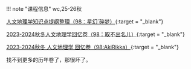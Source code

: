!!! note "课程信息"
    wc,25-26秋  
    

[人文地理学知识点提纲整理（98：星幻`碎梦）](https://www.cc98.org/topic/6089212){:target = "_blank"}

[2023-2024秋冬人文地理学回忆卷（98：取不出名儿）](https://www.cc98.org/topic/5797458){:target = "_blank"}  

[2023-2024秋冬 人文地理学 回忆卷（98:AkiRikka）](https://www.cc98.org/topic/5797450){:target = "_blank"}  

找不到更多的历年卷了，那很坏了。  